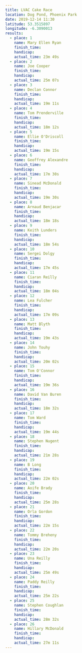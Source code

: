 ```yaml
---
title: LVAC Cake Race
location: Dog Pond, Phoenix Park
date: 2019-12-14 11:30
latitude: 53.3515897
longitude: -6.3090013
results:
  - place: 1
    name: Mary Ellen Ryan
    finish_time: 
    handicap: 
    actual_time: 23m 49s
  - place: 2
    name: Joe Cooper
    finish_time: 
    handicap: 
    actual_time: 25m 07s
  - place: 3
    name: Declan Connor
    finish_time: 
    handicap: 
    actual_time: 19m 11s
  - place: 4
    name: Tom Prenderville
    finish_time: 
    handicap: 
    actual_time: 18m 12s
  - place: 5
    name: Ellie O'Driscoll
    finish_time: 
    handicap: 
    actual_time: 19m 15s
  - place: 6
    name: Geoffrey Alexandre
    finish_time: 
    handicap: 
    actual_time: 17m 30s
  - place: 7
    name: Sinead McDonald
    finish_time: 
    handicap: 
    actual_time: 19m 30s
  - place: 8
    name: Arnaud Benjacar
    finish_time: 
    handicap: 
    actual_time: 18m 18s
  - place: 9
    name: Keith Lunders
    finish_time: 
    handicap: 
    actual_time: 18m 54s
  - place: 10
    name: Sergei Dolgy
    finish_time: 
    handicap: 
    actual_time: 17m 45s
  - place: 11
    name: Ciaran Reilly
    finish_time: 
    handicap: 
    actual_time: 18m 04s
  - place: 12
    name: Lea Fulcher
    finish_time: 
    handicap: 
    actual_time: 17m 09s
  - place: 13
    name: Matt Blyth
    finish_time: 
    handicap: 
    actual_time: 19m 43s
  - place: 14
    name: John Touhy
    finish_time: 
    handicap: 
    actual_time: 20m 02s
  - place: 15
    name: Tom O'Connor
    finish_time: 
    handicap: 
    actual_time: 19m 36s
  - place: 16
    name: David Van Buren
    finish_time: 
    handicap: 
    actual_time: 18m 32s
  - place: 17
    name: Tom Ward
    finish_time: 
    handicap: 
    actual_time: 19m 44s
  - place: 18
    name: Stephen Nugent
    finish_time: 
    handicap: 
    actual_time: 21m 28s
  - place: 19
    name: B Long
    finish_time: 
    handicap: 
    actual_time: 22m 02s
  - place: 20
    name: Aoife Brady
    finish_time: 
    handicap: 
    actual_time: 25m 28s
  - place: 21
    name: Orla Gordon
    finish_time: 
    handicap: 
    actual_time: 22m 15s
  - place: 22
    name: Tommy Breheny
    finish_time: 
    handicap: 
    actual_time: 22m 20s
  - place: 23
    name: Una Reilly
    finish_time: 
    handicap: 
    actual_time: 25m 49s
  - place: 24
    name: Paddy Reilly
    finish_time: 
    handicap: 
    actual_time: 25m 22s
  - place: 25
    name: Stephen Coughlan
    finish_time: 
    handicap: 
    actual_time: 28m 32s
  - place: 26
    name: Hillary McDonald
    finish_time: 
    handicap: 
    actual_time: 27m 11s
---
```

